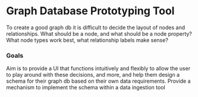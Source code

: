 # Graph Database Prototyping Tool
To create a good graph db it is difficult to decide the layout of nodes and relationships. What should be a node, and what should be a node property? What node types work best, what relationship labels make sense?

### Goals
Aim is to provide a UI that functions intuitively and flexibly to allow the user to play around with these decisions, and more, and help them design a schema for their graph db based on their own data requirements.
Provide a mechanism to implement the schema within a data ingestion tool